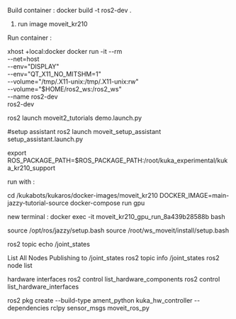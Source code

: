 Build container :
docker build -t ros2-dev .

1. run image moveit_kr210

Run container : 

xhost +local:docker
docker run -it --rm \
    --net=host \
    --env="DISPLAY" \
    --env="QT_X11_NO_MITSHM=1" \
    --volume="/tmp/.X11-unix:/tmp/.X11-unix:rw" \
    --volume="$HOME/ros2_ws:/ros2_ws" \
    --name ros2-dev \
    ros2-dev

ros2 launch moveit2_tutorials demo.launch.py

#setup assistant
ros2 launch moveit_setup_assistant setup_assistant.launch.py

export ROS_PACKAGE_PATH=$ROS_PACKAGE_PATH:/root/kuka_experimental/kuka_kr210_support


run with : 

cd /kukabots/kukaros/docker-images/moveit_kr210
DOCKER_IMAGE=main-jazzy-tutorial-source docker-compose run gpu

new terminal : 
docker exec -it moveit_kr210_gpu_run_8a439b28588b bash

source /opt/ros/jazzy/setup.bash
source /root/ws_moveit/install/setup.bash

ros2 topic echo /joint_states

List All Nodes Publishing to /joint_states
ros2 topic info /joint_states
ros2 node list

hardware interfaces
ros2 control list_hardware_components
ros2 control list_hardware_interfaces

ros2 pkg create --build-type ament_python kuka_hw_controller --dependencies rclpy sensor_msgs moveit_ros_py